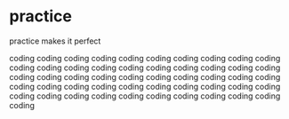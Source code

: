 # practice
practice makes it perfect

coding coding coding coding coding coding coding coding coding coding coding coding coding coding coding coding coding coding coding coding coding coding coding coding coding coding coding coding coding coding coding coding coding coding coding coding coding coding coding coding coding coding coding coding coding coding coding coding coding coding coding 
